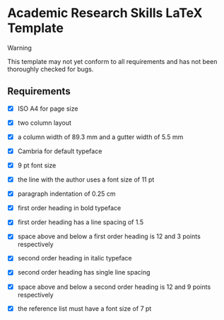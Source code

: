 # Academic Research Skills LaTeX Template

> [!WARNING]
> This template may not yet conform to all requirements and has not been thoroughly checked for bugs.

## Requirements

- [x] ISO A4 for page size
- [x] two column layout
- [X] a column width of 89.3 mm and a gutter width of 5.5 mm
- [X] Cambria for default typeface
- [X] 9 pt font size
- [X] the line with the author uses a font size of 11 pt
- [X] paragraph indentation of 0.25 cm
- [X] first order heading in bold typeface
- [X] first order heading has a line spacing of 1.5
- [X] space above and below a first order heading is 12 and 3 points respectively
- [X] second order heading in italic typeface
- [X] second order heading has single line spacing
- [X] space above and below a second order heading is 12 and 9 points respectively
- [X] the reference list must have a font size of 7 pt

